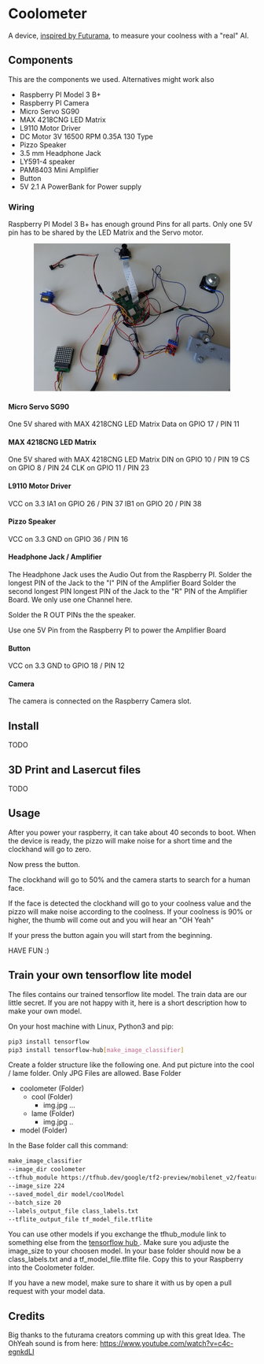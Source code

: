 # Coolometer

A device, [inspired by Futurama](https://www.youtube.com/watch?v=tXb7gLe0zNk), to measure your coolness with a "real" AI.


## Components

This are the components we used. Alternatives might work also

- Raspberry PI Model 3 B+
- Raspberry PI Camera
- Micro Servo SG90
- MAX 4218CNG LED Matrix
- L9110 Motor Driver
- DC Motor 3V 16500 RPM 0.35A 130 Type
- Pizzo Speaker
- 3.5 mm Headphone Jack
- LY591-4 speaker
- PAM8403 Mini Amplifier
- Button
- 5V 2.1 A PowerBank for Power supply

### Wiring

Raspberry PI Model 3 B+ has enough ground Pins for all parts. Only one 5V pin has to be shared by the LED Matrix and the Servo motor.

<p align="center">
<img src="imgs/wiring.jpg" width="400">
</p>

#### Micro Servo SG90
One 5V shared with MAX 4218CNG LED Matrix
Data on GPIO 17 / PIN 11

#### MAX 4218CNG LED Matrix
One 5V shared with MAX 4218CNG LED Matrix
DIN on GPIO 10 / PIN 19
CS on GPIO 8 / PIN 24
CLK on GPIO 11 / PIN 23

#### L9110 Motor Driver
VCC on 3.3 
IA1 on GPIO 26 / PIN 37
IB1 on GPIO 20 / PIN 38

#### Pizzo Speaker
VCC on 3.3
GND on GPIO 36 / PIN 16

#### Headphone Jack / Amplifier
The Headphone Jack uses the Audio Out from the Raspberry PI.
Solder the longest PIN of the Jack to the "I" PIN of the Amplifier Board
Solder the second longest PIN longest PIN of the Jack to the "R" PIN of the Amplifier Board. We only use one Channel here.

Solder the R OUT PINs the the speaker.

Use one 5V Pin from the Raspberry PI to power the Amplifier Board

#### Button
VCC on 3.3 
GND to GPIO 18 / PIN 12

#### Camera
The camera is connected on the Raspberry Camera slot.


## Install

TODO

## 3D Print and Lasercut files
TODO

## Usage

After you power your raspberry, it can take about 40 seconds to boot.
When the device is ready, the pizzo will make noise for a short time and the clockhand will go to zero.

Now press the button.

The clockhand will go to 50%  and the camera starts to search for a human face.

If the face is detected the clockhand will go to your coolness value and the pizzo will make noise according to the coolness.
If your coolness is 90% or higher, the thumb will come out and you will hear an "OH Yeah"

If your press the button again you will start from the beginning. 

HAVE FUN :)

## Train your own tensorflow lite model

The files contains our trained tensorflow lite model. The train data are our little secret. If you are not happy with it, here is a short description how to make your own model.

On your host machine with Linux, Python3 and pip:
```bash
pip3 install tensorflow
pip3 install tensorflow-hub[make_image_classifier]
```

Create a folder structure like the following one. And put picture into the cool / lame folder. Only JPG Files are allowed.
Base Folder
* coolometer (Folder)
    * cool (Folder)
        * img.jpg ...
    * lame (Folder)
        * img.jpg ..
* model (Folder)


In the Base folder call this command:
```bash
make_image_classifier   
--image_dir coolometer   
--tfhub_module https://tfhub.dev/google/tf2-preview/mobilenet_v2/feature_vector/4 
--image_size 224 
--saved_model_dir model/coolModel 
--batch_size 20  
--labels_output_file class_labels.txt 
--tflite_output_file tf_model_file.tflite
```
You can use other models if you exchange the tfhub_module link to something else from the [tensorflow hub ](https://tfhub.dev/). Make sure you adjuste the image_size to your choosen model.
In your base folder should now be a class_labels.txt and a tf_model_file.tflite file. Copy this to your Raspberry into the Coolometer folder.

If you have a new model, make sure to share it with us by open a pull request with your model data.


## Credits

Big thanks to the futurama creators comming up with this great Idea.
The OhYeah sound is from here: https://www.youtube.com/watch?v=c4c-egnkdLI